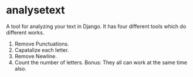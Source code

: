 # analysetext
A tool for analyzing your text in Django. It has four different tools which do different works.
1. Remove Punctuations.
2. Capatalize each letter.
3. Remove Newline.
4. Count the number of letters.
Bonus: They all can work at the same time also.
